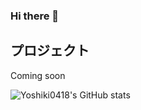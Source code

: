 ### Hi there 👋


## プロジェクト
Coming soon

![Yoshiki0418's GitHub stats](https://github-readme-stats.vercel.app/api?username=Yoshiki0418&show_icons=true)







<!--
**Yoshiki0418/Yoshiki0418** is a ✨ _special_ ✨ repository because its `README.md` (this file) appears on your GitHub profile.

Here are some ideas to get you started:

- 🔭 I’m currently working on ...
- 🌱 I’m currently learning ...
- 👯 I’m looking to collaborate on ...
- 🤔 I’m looking for help with ...
- 💬 Ask me about ...
- 📫 How to reach me: ...
- 😄 Pronouns: ...
- ⚡ Fun fact: ...
-->
